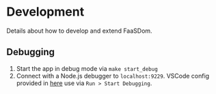 # Development

Details about how to develop and extend FaaSDom.

## Debugging

1. Start the app in debug mode via `make start_debug`
2. Connect with a Node.js debugger to `localhost:9229`. VSCode config provided in [here](./vscode/launch.json) use via `Run > Start Debugging`.
